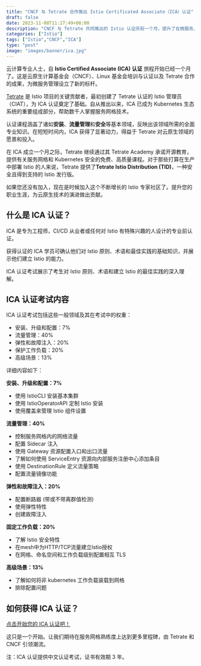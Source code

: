 ```yaml
---
title: "CNCF 与 Tetrate 合作推出 Istio Certificated Associate（ICA）认证"
draft: false
date: 2023-11-08T11:27:49+08:00
description: "CNCF 与 Tetrate 共同推出的 Istio 认证庆祝一个月，提升了在微服务、安全和流量管理方面的 Kubernetes 技能。"
categories: ["Istio"]
tags: ["Istio","CNCF","ICA"]
type: "post"
image: "images/banner/ica.jpg"
---
```


云计算专业人士，自 **Istio Certified Associate (ICA) 认证** 旅程开始已经一个月了。这是云原生计算基金会（CNCF）、Linux 基金会培训与认证以及 Tetrate 合作的成果，为微服务管理设立了新的标杆。

[Tetrate](https://tetrate.io) 是 Istio 项目的关键贡献者，最初创建了 Tetrate 认证的 Istio 管理员（CIAT），为 ICA 认证奠定了基础。自从推出以来，ICA 已成为 Kubernetes 生态系统的重要组成部分，帮助数千人掌握服务网格技术。

认证课程涵盖了诸如**安装**、**流量管理**和**安全**等基本领域，反映出该领域所需的全面专业知识。在短短时间内，ICA 获得了显著动力，得益于 Tetrate 对云原生领域的愿景和投入。

在 ICA 成立一个月之际，Tetrate 继续通过其 Tetrate Academy 承诺开源教育，提供有关服务网格和 Kubernetes 安全的免费、高质量课程。对于那些打算在生产中部署 Istio 的人来说，Tetrate 提供了**Tetrate Istio Distribution (TID)**，一种安全且得到支持的 Istio 发行版。

如果您还没有加入，现在是时候加入这个不断增长的 Istio 专家社区了。提升您的职业生涯，为云原生技术的演进做出贡献。

## 什么是 ICA 认证？

ICA 是专为工程师，CI/CD 从业者或任何对 Istio 有特殊兴趣的人设计的专业前认证。

获得认证的 ICA 学员可确认他们对 Istio 原则、术语和最佳实践的基础知识，并展示他们建立 Istio 的能力。

ICA 认证考试展示了考生对 Istio 原则、术语和建立 Istio 的最佳实践的深入理解。

## ICA 认证考试内容

ICA 认证考试包括这些一般领域及其在考试中的权重：

- 安装、升级和配置：7%
- 流量管理：40%
- 弹性和故障注入：20%
- 保护工作负载：20%
- 高级场景：13%

详细内容如下：

**安装、升级和配置：7%**

- 使用 IstioCLI 安装基本集群
- 使用 IstioOperatorAPI 定制 Istio 安装
- 使用覆盖来管理 Istio 组件设置

**流量管理：40%**

- 控制服务网格内的网络流量
- 配置 Sidecar 注入
- 使用 Gateway 资源配置入口和出口流量
- 了解如何使用 ServiceEntry 资源向内部服务注册中心添加条目
- 使用 DestinationRule 定义流量策略
- 配置流量镜像功能 

**弹性和故障注入：20%**

- 配置断路器 (带或不带离群值检测)
- 使用弹性特性
- 创建故障注入

**固定工作负载：20%**

- 了解 Istio 安全特性
- 在mesh中为HTTP/TCP流量建立Istio授权
- 在网格、命名空间和工作负载级别配置相互 TLS

**高级场景：13%**

- 了解如何将非 kubernetes 工作负载装载到网格
- 排除配置问题

## 如何获得 ICA 认证？

[点击开始您的 ICA 认证吧！](https://training.linuxfoundation.cn/certificates/33)

这只是一个开始。让我们期待在服务网格熟练度上达到更多里程碑，由 Tetrate 和 CNCF 引领潮流。

注：ICA 认证提供中文认证考试，证书有效期 3 年。
